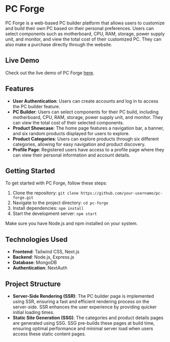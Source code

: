 # PC Forge

PC Forge is a web-based PC builder platform that allows users to customize and build their own PC based on their personal preferences. Users can select components such as motherboard, CPU, RAM, storage, power supply unit, and monitor, and view the total cost of their customized PC. They can also make a purchase directly through the website.

## Live Demo

Check out the live demo of PC Forge [here](http://localhost:5000).

## Features

- **User Authentication**: Users can create accounts and log in to access the PC builder feature.
- **PC Builder**: Users can select components for their PC build, including motherboard, CPU, RAM, storage, power supply unit, and monitor. They can view the total cost of their selected components.
- **Product Showcase**: The home page features a navigation bar, a banner, and six random products displayed for users to explore.
- **Product Categories**: Users can explore products through six different categories, allowing for easy navigation and product discovery.
- **Profile Page**: Registered users have access to a profile page where they can view their personal information and account details.

## Getting Started

To get started with PC Forge, follow these steps:

1. Clone the repository: `git clone https://github.com/your-username/pc-forge.git`
2. Navigate to the project directory: `cd pc-forge`
3. Install dependencies: `npm install`
4. Start the development server: `npm start`

Make sure you have Node.js and npm installed on your system.

## Technologies Used

- **Frontend**: Tailwind CSS, Next.js
- **Backend**: Node.js, Express.js
- **Database**: MongoDB
- **Authentication**: NextAuth

## Project Structure

- **Server-Side Rendering (SSR)**: The PC builder page is implemented using SSR, ensuring a fast and efficient rendering process on the server-side. SSR enhances the user experience by providing quicker initial loading times.
- **Static Site Generation (SSG)**: The categories and product details pages are generated using SSG. SSG pre-builds these pages at build time, ensuring optimal performance and minimal server load when users access these static content pages.
